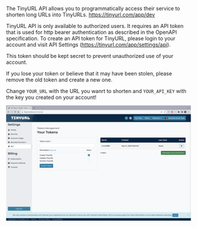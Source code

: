 The TinyURL API allows you to programmatically access their service to shorten long URLs into TinyURLs. 
https://tinyurl.com/app/dev

TinyURL API is only available to authorized users. It requires an API token that is used for http bearer authentication as described in the OpenAPI specification. To create an API token for TinyURL, please login to your account and visit API Settings (https://tinyurl.com/app/settings/api). 

This token should be kept secret to prevent unauthorized use of your account. 

If you lose your token or believe that it may have been stolen, please remove the old token and create a new one.

Change `YOUR_URL` with the URL you wanrt to shorten and `YOUR_API_KEY` with the key you created on your account!

![](../images/tinyURL_api_key_generator.png)

